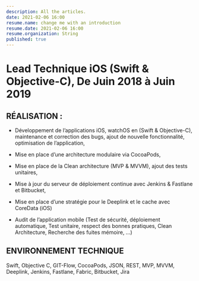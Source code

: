 ```yaml
---
description: All the articles.
date: 2021-02-06 16:00
resume.name: change me with an introduction
resume.date: 2021-02-06 16:00
resume.organization: String
published: true
---
```


#  Lead Technique iOS (Swift & Objective-C), De Juin 2018 à Juin 2019

## RÉALISATION :

* Développement de l’applications iOS, watchOS en (Swift & Objective-C), maintenance et  correction des bugs, ajout de nouvelle fonctionnalité, optimisation de l’application,

* Mise en place d’une architecture modulaire via CocoaPods,

* Mise en place de la Clean architecture (MVP & MVVM), ajout des tests unitaires,

* Mise à jour du serveur de déploiement continue avec Jenkins & Fastlane et Bitbucket,

* Mise en place d’une stratégie pour le Deeplink et le cache avec CoreData (iOS)

* Audit de l’application mobile (Test de sécurité, déploiement automatique, Test unitaire, respect des bonnes pratiques, Clean Architecture, Recherche des fuites mémoire, …)

## ENVIRONNEMENT TECHNIQUE

Swift, Objective C, GIT-Flow, CocoaPods, JSON, REST, MVP, MVVM, Deeplink, Jenkins, Fastlane, Fabric, Bitbucket, Jira


